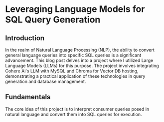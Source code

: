 # Leveraging Language Models for SQL Query Generation
## **Introduction**

In the realm of Natural Language Processing (NLP), the ability to convert general language queries into specific SQL queries is a significant advancement. This blog post delves into a project where I utilized Large Language Models (LLMs) for this purpose. The project involves integrating Cohere Ai's LLM with MySQL and Chroma for Vector DB hosting, demonstrating a practical application of these technologies in query generation and database management.
## **Fundamentals**
The core idea of this project is to interpret consumer queries posed in natural language and convert them into SQL queries for execution.
